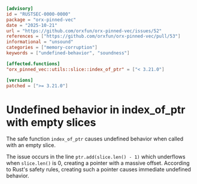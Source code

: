 ```toml
[advisory]
id = "RUSTSEC-0000-0000"
package = "orx-pinned-vec"
date = "2025-10-21"
url = "https://github.com/orxfun/orx-pinned-vec/issues/52"
references = ["https://github.com/orxfun/orx-pinned-vec/pull/53"]
informational = "unsound"
categories = ["memory-corruption"]
keywords = ["undefined-behavior", "soundness"]

[affected.functions]
"orx_pinned_vec::utils::slice::index_of_ptr" = ["< 3.21.0"]

[versions]
patched = [">= 3.21.0"]
```

# Undefined behavior in index_of_ptr with empty slices

The safe function `index_of_ptr` causes undefined behavior when called with an empty slice.

The issue occurs in the line `ptr.add(slice.len() - 1)` which underflows when `slice.len()` is 0, creating a pointer with a massive offset. According to Rust's safety rules, creating such a pointer causes immediate undefined behavior.

